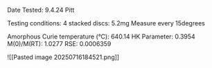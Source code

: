 Date Tested: 9.4.24 Pitt

Testing conditions:
4 stacked discs: 5.2mg
Measure every 15degrees

Amorphous Curie temperature (°C): 640.14
HK Parameter: 0.3954
M(0)/M(RT): 1.0277
RSE: 0.0006359
<!-- PUBLISH STOP -->
![[Pasted image 20250716184521.png]]
